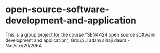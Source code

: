 # open-source-software-development-and-application
This is a group project for the course "SEN4424 open source software development and application", Group J
adam alhaji daura - Nas/ste/20/2064